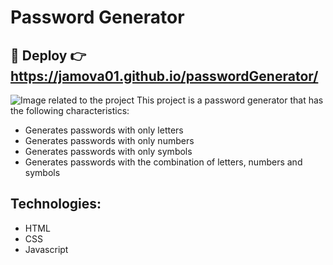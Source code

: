 # Password Generator

## :rocket: Deploy :point_right: https://jamova01.github.io/passwordGenerator/
![Image related to the project](https://res.cloudinary.com/dvovmo7yu/image/upload/v1665955819/passwordGenerator/jamova01.github.io_passwordGenerator__skjbzw.png)
This project is a password generator that has the following characteristics:
* Generates passwords with only letters
* Generates passwords with only numbers
* Generates passwords with only symbols
* Generates passwords with the combination of letters, numbers and symbols
## Technologies:
* HTML
* CSS
* Javascript
